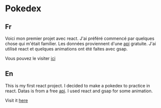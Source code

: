 # Pokedex

## Fr
Voici mon premier projet avec react. J'ai préféré commencé par quelques chose qui m'était familier. Les données proviennent d'une [api](https://pokebuildapi.fr/api/v1) gratuite. 
J'ai utilisé react et quelques animations ont été faites avec gsap. 

Vous pouvez le visiter [ici](https://seblau02.github.io/Pokedex-React/)

## En
This is my first react project. I decided to make a pokedex to practice in react. Datas is from a free [api](https://pokebuildapi.fr/api/v1). I used react and gsap for some animation.

Visit it [here](https://seblau02.github.io/Pokedex-React/)

